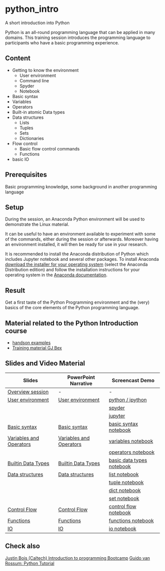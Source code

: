 # python_intro
A short introduction into Python

Python is an all-round programming language that can be applied in many domains. 
This training session introduces the programming language to participants who have a basic programming experience. 

## Content

- Getting to know the environment
   - User environment
   - Command line
   - Spyder
   - Notebook
- Basic syntax 
- Variables
- Operators 
- Built-in atomic Data types
- Data structures
   - Lists 
   - Tuples 
   - Sets 
   - Dictionaries
- Flow control
   - Basic flow control commands
   - Functions
- basic IO

## Prerequisites

Basic programming knowledge, some background in another programming language

## Setup

During the session, an Anaconda Python environment will be used to demonstrate the Linux material.

It can be useful to have an environment available to experiment with some of the commands, either during the session or afterwards. Moreover having an environment installed, it will then be ready for use in your research.

It is recommended to install the Anaconda distribution of Python which includes Jupyter notebook and several other packages. To install Anaconda [download the installer for your operating system](https://docs.anaconda.com/anaconda/) (select the Anaconda Distribution edition) and follow the installation instructions for your operating system in the [Anaconda documentation](https://docs.anaconda.com/anaconda/install/).

## Result

Get a first taste of the Python Programming environment and the (very) basics of the core elements of the Python programming language.


## Material related to the Python Introduction course

* [handson examples](https://github.com/franklbvp/python_intro/blob/main/docs/PythonIntro.zip)
* [Training material GJ Bex](https://github.com/gjbex/training-material/tree/master/Python)

## Slides and Video Material

|Slides | PowerPoint Narrative | Screencast Demo |
|------------ | -------------------- | -----------------------|
|[Overview session](https://github.com/franklbvp/python_intro/blob/main/docs/Python_asASecondLanguage_overview.pdf) | - | - |
| [User environment](https://github.com/franklbvp/python_intro/blob/main/docs/Python_intro-userEnvironments.pdf) | [User environment](https://kuleuven.mediaspace.kaltura.com/media/Python_intro-userEnvironments-nar/1_80q2k5xe) | [python / ipython](https://kuleuven.mediaspace.kaltura.com/media/demo_python_ipython_cli/1_rck4ajz7) |
| []() | []() | [spyder](https://kuleuven.mediaspace.kaltura.com/media/demo_spyder_start/1_9fqn24qw) |
| []() | []() | [jupyter](https://kuleuven.mediaspace.kaltura.com/media/demo_jupyter_start/1_jftaak04) |
| [Basic syntax](https://github.com/franklbvp/python_intro/blob/main/docs/Python_intro-syntax.pdf) | [Basic syntax](https://kuleuven.mediaspace.kaltura.com/media/Python_intro-programming-syntax-nar/1_viacj08j) | [basic syntax notebook](https://kuleuven.mediaspace.kaltura.com/media/nb_basic_syntax/1_fn6a67qc) |
| [Variables and Operators](https://github.com/franklbvp/python_intro/blob/main/docs/Python_intro-variables_operators.pdf) | [Variables and Operators](https://kuleuven.mediaspace.kaltura.com/media/Python_intro-programming-variables_operators-nar/1_zizjpzpg) | [variables notebook](https://kuleuven.mediaspace.kaltura.com/media/nb_variables/1_t6xjvi4a) |
| []() | []() | [operators notebook](https://kuleuven.mediaspace.kaltura.com/media/nb_operators/1_37tfyzhz) |
| [Builtin Data Types](https://github.com/franklbvp/python_intro/blob/main/docs/Python_intro-builtin_datatypes.pdf) | [Builtin Data Types](https://kuleuven.mediaspace.kaltura.com/media/Python_intro-programming-builtin_datatypes-nar/1_jdbwcry1) | [basic data types notebook](https://kuleuven.mediaspace.kaltura.com/media/nb_basic_datatypes/1_jg6fcge2) |
| [Data structures](https://github.com/franklbvp/python_intro/blob/main/docs/Python_intro-datastructures.pdf) | [Data structures](https://kuleuven.mediaspace.kaltura.com/media/Python_intro-programming-datastructures-nar/1_1as7ffsg) | [list notebook](https://kuleuven.mediaspace.kaltura.com/media/nb_list/1_31mycq3a) |
| []() | []() | [tuple notebook](https://kuleuven.mediaspace.kaltura.com/media/nb_tuple/1_gbxvbbbn) |
| []() | []() | [dict notebook](https://kuleuven.mediaspace.kaltura.com/media/nb_dict/1_j0g2oice) |
| []() | []() | [set notebook](https://kuleuven.mediaspace.kaltura.com/media/nb_set/1_k6wlu19h) |
| [Control Flow](https://github.com/franklbvp/python_intro/blob/main/docs/Python_intro-control_flow.pdf) | [Control Flow](https://kuleuven.mediaspace.kaltura.com/media/Python_intro-programming-control_flow-nar/1_d9zn2v7e) | [control flow notebook](https://kuleuven.mediaspace.kaltura.com/media/nb_control_flow/1_l1878qen) |
| [Functions](https://github.com/franklbvp/python_intro/blob/main/docs/Python_intro-functions.pdf) | [Functions](https://kuleuven.mediaspace.kaltura.com/media/Python_intro-programming-functions-nar/1_okiulncn) | [functions notebook](https://kuleuven.mediaspace.kaltura.com/media/nb_functions/1_oxi6cqmc) |
| [IO](https://github.com/franklbvp/python_intro/blob/main/docs/Python_intro-io.pdf) | [IO](https://kuleuven.mediaspace.kaltura.com/media/Python_intro-programming-io-nar/1_nl2cbb5q) | [io notebook](https://kuleuven.mediaspace.kaltura.com/media/nb_io.mp4/1_474ihzea) |


## Check also
[Justin Bois (Caltech) Introduction to programming Bootcamp](https://justinbois.github.io/bootcamp/2023/)
[Guido van Rossum: Python Tutorial](https://bugs.python.org/file47781/Tutorial_EDIT.pdf)
